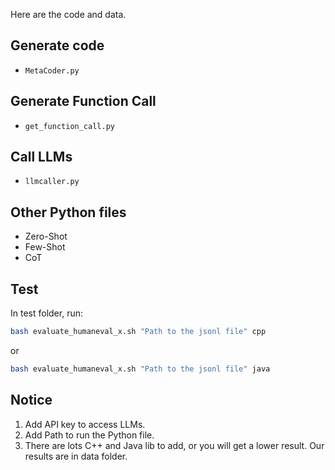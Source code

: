 Here are the code and data.

## Generate code
- `MetaCoder.py`

## Generate Function Call
- `get_function_call.py`

## Call LLMs
- `llmcaller.py`

## Other Python files
- Zero-Shot
- Few-Shot
- CoT

## Test
In test folder, run:
```bash
bash evaluate_humaneval_x.sh "Path to the jsonl file" cpp
```
or
```bash
bash evaluate_humaneval_x.sh "Path to the jsonl file" java
```

## Notice
 1. Add API key to access LLMs.
 2. Add Path to run the Python file.
 3. There are lots C++ and Java lib to add, or you will get a lower result. Our results are in data folder.

